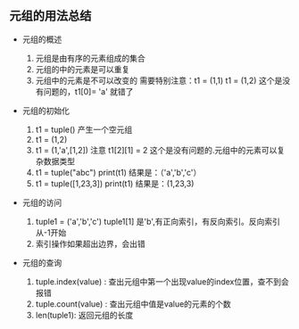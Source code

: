 ## 元组的用法总结

* 元组的概述
	1. 元组是由有序的元素组成的集合
	2. 元组的中的元素是可以重复
	3. 元组中的元素是不可以改变的 需要特别注意：t1 = (1,1) t1 = (1,2) 这个是没有问题的，t1[0]= 'a' 就错了

* 元组的初始化
	1. t1 = tuple()   产生一个空元组
	2. t1 = (1,2)
	3. t1 = (1,'a',[1,2])  注意 t1[2][1] = 2 这个是没有问题的.元组中的元素可以复杂数据类型
	4. t1 = tuple("abc") print(t1)			结果是：（'a','b','c'）
	5. t1 = tuple([1,23,3]) print(t1)		结果是：(1,23,3) 

* 元组的访问
	1. tuple1 = ('a','b','c')  tuple1[1] 是'b',有正向索引，有反向索引。反向索引从-1开始
	2. 索引操作如果超出边界，会出错

* 元组的查询
	1. tuple.index(value) :  查出元组中第一个出现value的index位置，查不到会报错
	2. tuple.count(value) :  查出元组中值是value的元素的个数
	3. len(tuple1):			 返回元组的长度